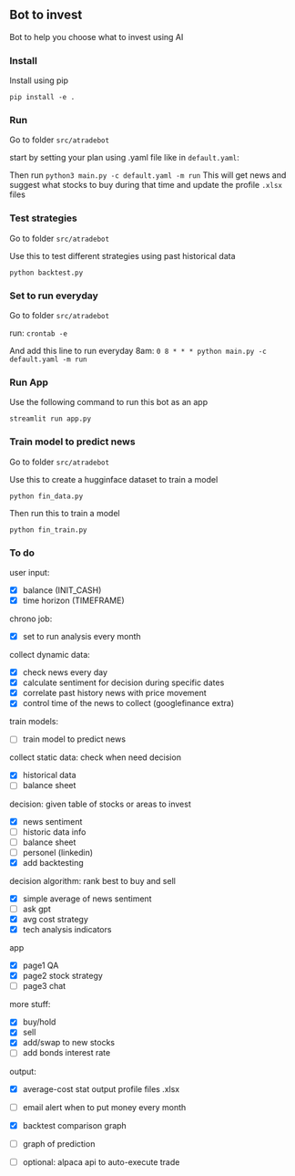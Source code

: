 ## Bot to invest

Bot to help you choose what to invest using AI 

### Install

Install using pip
```
pip install -e .
```

### Run 
Go to folder `src/atradebot`

start by setting your plan using .yaml file like in  `default.yaml`: 


Then run `python3 main.py -c default.yaml -m run`
This will get news and suggest what stocks to buy during that time and update the profile `.xlsx` files

### Test strategies
Go to folder `src/atradebot`

Use this to test different strategies using past historical data
```
python backtest.py
```

### Set to run everyday
Go to folder `src/atradebot`

run: `crontab -e`

And add this line to run everyday 8am: 
`0 8 * * * python main.py -c default.yaml -m run`


### Run App

Use the following command to run this bot as an app

```
streamlit run app.py
```

### Train model to predict news 
Go to folder `src/atradebot`

Use this to create a hugginface dataset to train a model
```
python fin_data.py
```
Then run this to train a model
```
python fin_train.py
```

### To do


user input:
- [x] balance (INIT_CASH)
- [x] time horizon (TIMEFRAME)

chrono job:
- [x] set to run analysis every month

collect dynamic data:
- [x] check news every day
- [x] calculate sentiment for decision during specific dates
- [x] correlate past history news with price movement
- [x] control time of the news to collect (googlefinance extra)

train models:
- [ ] train model to predict news

collect static data: check when need decision
- [x] historical data 
- [ ] balance sheet

decision: given table of stocks or areas to invest 
- [x] news sentiment
- [ ] historic data info
- [ ] balance sheet
- [ ] personel (linkedin)
- [x] add backtesting

decision algorithm: rank best to buy and sell
- [x] simple average of news sentiment
- [ ] ask gpt
- [x] avg cost strategy
- [x] tech analysis indicators

app
- [x] page1 QA
- [x] page2 stock strategy
- [ ] page3 chat

more stuff:
- [x] buy/hold
- [x] sell
- [x] add/swap to new stocks
- [ ] add bonds interest rate

output:
- [x] average-cost stat output profile files .xlsx
- [ ] email alert when to put money every month
- [x] backtest comparison graph
- [ ] graph of prediction
- [ ] optional: alpaca api to auto-execute trade


